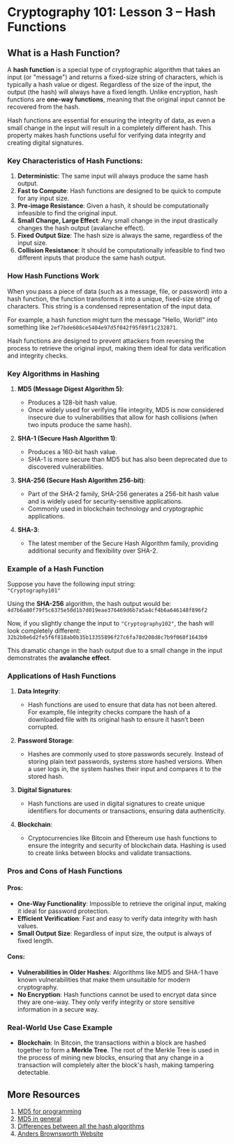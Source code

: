 # Cryptography 101: Lesson 3 – Hash Functions

## What is a Hash Function?

A **hash function** is a special type of cryptographic algorithm that takes an input (or "message") and returns a fixed-size string of characters, which is typically a hash value or digest. Regardless of the size of the input, the output (the hash) will always have a fixed length. Unlike encryption, hash functions are **one-way functions**, meaning that the original input cannot be recovered from the hash.

Hash functions are essential for ensuring the integrity of data, as even a small change in the input will result in a completely different hash. This property makes hash functions useful for verifying data integrity and creating digital signatures.

### Key Characteristics of Hash Functions:

1. **Deterministic**: The same input will always produce the same hash output.
2. **Fast to Compute**: Hash functions are designed to be quick to compute for any input size.
3. **Pre-image Resistance**: Given a hash, it should be computationally infeasible to find the original input.
4. **Small Change, Large Effect**: Any small change in the input drastically changes the hash output (avalanche effect).
5. **Fixed Output Size**: The hash size is always the same, regardless of the input size.
6. **Collision Resistance**: It should be computationally infeasible to find two different inputs that produce the same hash output.

### How Hash Functions Work

When you pass a piece of data (such as a message, file, or password) into a hash function, the function transforms it into a unique, fixed-size string of characters. This string is a condensed representation of the input data.

For example, a hash function might turn the message "Hello, World!" into something like `2ef7bde608ce5404e97d5f042f95f89f1c232871`.

Hash functions are designed to prevent attackers from reversing the process to retrieve the original input, making them ideal for data verification and integrity checks.

### Key Algorithms in Hashing

1. **MD5 (Message Digest Algorithm 5)**:
   - Produces a 128-bit hash value.
   - Once widely used for verifying file integrity, MD5 is now considered insecure due to vulnerabilities that allow for hash collisions (when two inputs produce the same hash).
   
2. **SHA-1 (Secure Hash Algorithm 1)**:
   - Produces a 160-bit hash value.
   - SHA-1 is more secure than MD5 but has also been deprecated due to discovered vulnerabilities.
   
3. **SHA-256 (Secure Hash Algorithm 256-bit)**:
   - Part of the SHA-2 family, SHA-256 generates a 256-bit hash value and is widely used for security-sensitive applications.
   - Commonly used in blockchain technology and cryptographic applications.

4. **SHA-3**:
   - The latest member of the Secure Hash Algorithm family, providing additional security and flexibility over SHA-2.

### Example of a Hash Function

Suppose you have the following input string:  
`"Cryptography101"`

Using the **SHA-256** algorithm, the hash output would be:  
`4d7b6a80f79f5c6375e50d1b7d019eae376469d6b7a5a4cf4b6a646148f896f2`

Now, if you slightly change the input to `"Cryptography102"`, the hash will look completely different:  
`32b2b8e6d2fe5f6f818ab0b35b13355896f27c6fa78d208d8c7b9f060f1643b9`

This dramatic change in the hash output due to a small change in the input demonstrates the **avalanche effect**.

### Applications of Hash Functions

1. **Data Integrity**:
   - Hash functions are used to ensure that data has not been altered. For example, file integrity checks compare the hash of a downloaded file with its original hash to ensure it hasn’t been corrupted.
   
2. **Password Storage**:
   - Hashes are commonly used to store passwords securely. Instead of storing plain text passwords, systems store hashed versions. When a user logs in, the system hashes their input and compares it to the stored hash.
   
3. **Digital Signatures**:
   - Hash functions are used in digital signatures to create unique identifiers for documents or transactions, ensuring data authenticity.
   
4. **Blockchain**:
   - Cryptocurrencies like Bitcoin and Ethereum use hash functions to ensure the integrity and security of blockchain data. Hashing is used to create links between blocks and validate transactions.

### Pros and Cons of Hash Functions

#### Pros:
- **One-Way Functionality**: Impossible to retrieve the original input, making it ideal for password protection.
- **Efficient Verification**: Fast and easy to verify data integrity with hash values.
- **Small Output Size**: Regardless of input size, the output is always of fixed length.

#### Cons:
- **Vulnerabilities in Older Hashes**: Algorithms like MD5 and SHA-1 have known vulnerabilities that make them unsuitable for modern cryptography.
- **No Encryption**: Hash functions cannot be used to encrypt data since they are one-way. They only verify integrity or store sensitive information in a secure way.

### Real-World Use Case Example

- **Blockchain**: In Bitcoin, the transactions within a block are hashed together to form a **Merkle Tree**. The root of the Merkle Tree is used in the process of mining new blocks, ensuring that any change in a transaction will completely alter the block's hash, making tampering detectable.

## More Resources

1. [MD5 for programming](https://www.geeksforgeeks.org/what-is-the-md5-algorithm/)
2. [MD5 in general](https://www.okta.com/identity-101/md5/)
3. [Differences between all the hash algorithms](https://codesigningstore.com/hash-algorithm-comparison)
4. [Anders Brownsworth Website](https://andersbrownworth.com/blockchain/)